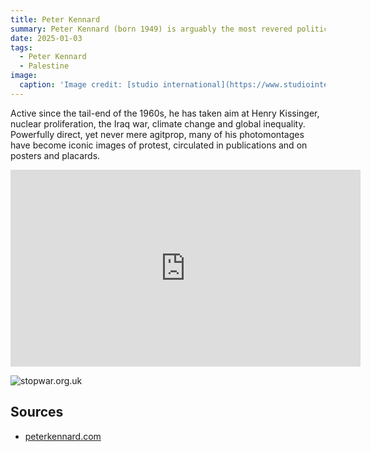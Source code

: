 ```yaml
---
title: Peter Kennard
summary: Peter Kennard (born 1949) is arguably the most revered political artist working in Britain today. 
date: 2025-01-03
tags:
  - Peter Kennard
  - Palestine
image:
  caption: 'Image credit: [studio international](https://www.studiointernational.com/peter-kennard-interview-montage-is-about-allowing-people-to-think-critically-concept-of-history-richard-saltoun-gallery-london)'
---
```



Active since the tail-end of the 1960s, he has taken aim at Henry Kissinger, nuclear proliferation, the Iraq war, climate change and global inequality. Powerfully direct, yet never mere agitprop, many of his photomontages have become iconic images of protest, circulated in publications and on posters and placards.


<iframe width="560" height="315" src="https://www.youtube.com/embed/qTd8DmZIP6c?si=xr2eDGfG5v2FVR2N" title="YouTube video player" frameborder="0" allow="accelerometer; autoplay; clipboard-write; encrypted-media; gyroscope; picture-in-picture; web-share" referrerpolicy="strict-origin-when-cross-origin" allowfullscreen></iframe>

 
![stopwar.org.uk](https://images.squarespace-cdn.com/content/v1/57bee37b3e00becdf8f74a83/74de017d-d2d4-4745-ae7b-cf51f24c5da3/Palestine+2023.jpg?format=2500w)


## Sources

- [peterkennard.com](https://www.peterkennard.com/)
